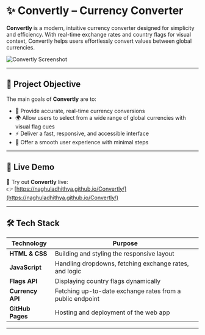 # ✨ Convertly – Currency Converter

**Convertly** is a modern, intuitive currency converter designed for simplicity and efficiency. With real-time exchange rates and country flags for visual context, Convertly helps users effortlessly convert values between global currencies.

![Convertly Screenshot](https://naghuladhithya.github.io/Convertly/preview.png) <!-- Replace with actual screenshot URL if available -->

---

## 📌 Project Objective

The main goals of **Convertly** are to:

- 💱 Provide accurate, real-time currency conversions  
- 🌍 Allow users to select from a wide range of global currencies with visual flag cues  
- ⚡ Deliver a fast, responsive, and accessible interface  
- 📲 Offer a smooth user experience with minimal steps  

---

## 🔗 Live Demo

🚀 Try out **Convertly** live:  
👉 [https://naghuladhithya.github.io/Convertly/](https://naghuladhithya.github.io/Convertly/)

---

## 🛠️ Tech Stack

| Technology       | Purpose                                                   |
|------------------|------------------------------------------------------------|
| **HTML & CSS**   | Building and styling the responsive layout                |
| **JavaScript**   | Handling dropdowns, fetching exchange rates, and logic    |
| **Flags API**    | Displaying country flags dynamically                      |
| **Currency API** | Fetching up-to-date exchange rates from a public endpoint |
| **GitHub Pages** | Hosting and deployment of the web app                     |

---
